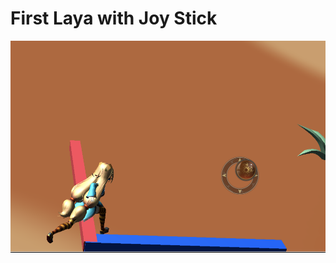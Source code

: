 # First Laya with Joy Stick

![image](https://github.com/lumixraku/LayaMoveTest/raw/master/image/2020-04-07.png)